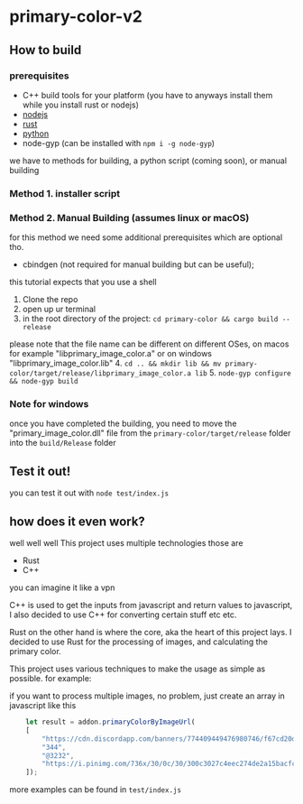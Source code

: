 # primary-color-v2

## How to build

### prerequisites
- C++ build tools for your platform (you have to anyways install them while you install rust or nodejs)
- [nodejs](https://nodejs.org/en/download/package-manager)
- [rust](https://www.rust-lang.org/tools/install)
- [python](https://www.python.org/downloads/)
- node-gyp (can be installed with `npm i -g node-gyp`)

we have to methods for building, a python script (coming soon), or manual building

### Method 1. installer script

### Method 2. Manual Building (assumes linux or macOS)

for this method we need some additional prerequisites which are optional tho.

- cbindgen (not required for manual building but can be useful);

this tutorial expects that you use a shell

1. Clone the repo
2. open up ur terminal
3. in the root directory of the project: `cd primary-color && cargo build --release`

please note that the file name can be different on different OSes, on macos for example "libprimary_image_color.a" or on windows "libprimary_image_color.lib"
4. `cd .. && mkdir lib && mv primary-color/target/release/libprimary_image_color.a lib`
5. `node-gyp configure && node-gyp build`

### Note for windows

once you have completed the building, you need to move the "primary_image_color.dll" file from the `primary-color/target/release` folder into the `build/Release` folder


## Test it out!

you can test it out with `node test/index.js`

## how does it even work? 

well well well
This project uses multiple technologies 
those are 

- Rust 
- C++ 

you can imagine it like a vpn 

C++ is used to get the inputs from javascript and return values to javascript, I also decided to use C++ for converting certain stuff etc etc. 

Rust on the other hand is where the core, aka the heart of this project lays. I decided to use Rust for the processing of images, and calculating the primary color. 

This project uses various techniques to make the usage as simple as possible. for example: 

if you want to process multiple images, no problem, just create an array in javascript like this 

```js
    let result = addon.primaryColorByImageUrl(
    [
        "https://cdn.discordapp.com/banners/774409449476980746/f67cd20df77e4c15de55a5da0c92bc4c.png?size=1024&format=webp&quality=lossless&width=0&height=256",
        "344",
        "@3232",
        "https://i.pinimg.com/736x/30/0c/30/300c3027c4eec274de2a15bacfc7755f.jpg", "https://i.pinimg.com/736x/dd/11/77/dd1177ae42e5ffcc5572ab9d861b1ef2.jpg"
    ]);
```

more examples can be found in `test/index.js`